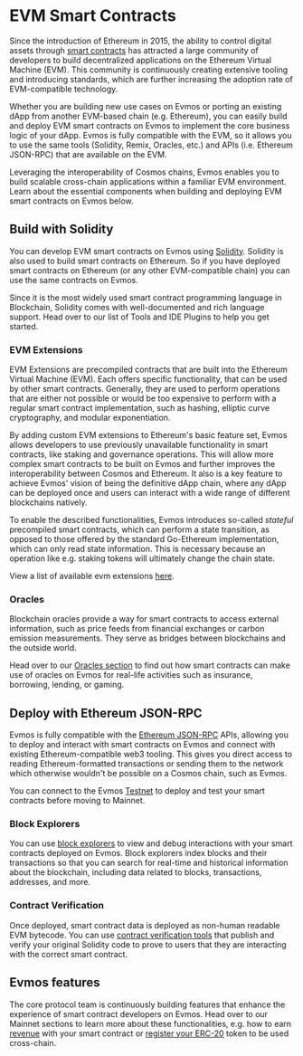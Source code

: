 # EVM Smart Contracts

Since the introduction of Ethereum in 2015,
the ability to control digital assets through [smart contracts](https://ethereum.org/en/smart-contracts/)
has attracted a large community of developers
to build decentralized applications on the Ethereum Virtual Machine (EVM).
This community is continuously creating extensive tooling and introducing standards,
which are further increasing the adoption rate of EVM-compatible technology.

Whether you are building new use cases on Evmos
or porting an existing dApp from another EVM-based chain (e.g. Ethereum),
you can easily build and deploy EVM smart contracts on Evmos to implement the core business logic of your dApp.
Evmos is fully compatible with the EVM,
so it allows you to use the same tools (Solidity, Remix, Oracles, etc.)
and APIs (i.e. Ethereum JSON-RPC) that are available on the EVM.

Leveraging the interoperability of Cosmos chains,
Evmos enables you to build scalable cross-chain applications within a familiar EVM environment.
Learn about the essential components when building and deploying EVM smart contracts on Evmos below.

## Build with Solidity

You can develop EVM smart contracts on Evmos using [Solidity](https://github.com/ethereum/solidity).
Solidity is also used to build smart contracts on Ethereum.
So if you have deployed smart contracts on Ethereum (or any other EVM-compatible chain)
you can use the same contracts on Evmos.

Since it is the most widely used smart contract programming language in Blockchain,
Solidity comes with well-documented and rich language support.
Head over to our list of Tools and IDE Plugins to help you get started.

### EVM Extensions

EVM Extensions are precompiled contracts that are built into the Ethereum Virtual Machine (EVM).
Each offers specific functionality, that can be used by other smart contracts.
Generally, they are used to perform operations that are either not possible
or would be too expensive to perform with a regular smart contract
implementation, such as hashing, elliptic curve cryptography, and modular exponentiation.

By adding custom EVM extensions to Ethereum's basic feature set,
Evmos allows developers to use previously unavailable functionality in smart contracts, like staking and governance operations.
This will allow more complex smart contracts to be built on Evmos and further improves the interoperability between Cosmos and Ethereum.
It also is a key feature to achieve Evmos' vision of being the definitive dApp
chain, where any dApp can be deployed once and users can interact with
a wide range of different blockchains natively.

To enable the described functionalities, Evmos introduces so-called *stateful* precompiled smart contracts,
which can perform a state transition,
as opposed to those offered by the standard Go-Ethereum implementation,
which can only read state information.
This is necessary because an operation like e.g. staking tokens
will ultimately change the chain state.

View a list of available evm extensions [here](evm_extensions.md).

### Oracles

Blockchain oracles provide a way for smart contracts to access external information,
such as price feeds from financial exchanges or carbon emission measurements.
They serve as bridges between blockchains and the outside world.

Head over to our [Oracles section](../../tools/oracles.md) to find out
how smart contracts can make use of oracles on Evmos for real-life activities
such as insurance, borrowing, lending, or gaming.

## Deploy with Ethereum JSON-RPC

Evmos is fully compatible with the [Ethereum JSON-RPC](./../../develop/api/ethereum-json-rpc/) APIs,
allowing you to deploy and interact with smart contracts on Evmos
and connect with existing Ethereum-compatible web3 tooling.
This gives you direct access to reading Ethereum-formatted transactions
or sending them to the network which otherwise wouldn't be possible on a Cosmos chain, such as Evmos.

You can connect to the Evmos [Testnet](../../testnet/index.md)
to deploy and test your smart contracts before moving to Mainnet.

### Block Explorers

You can use [block explorers](../../tools/explorers.md)
to view and debug interactions with your smart contracts deployed on Evmos.
Block explorers index blocks and their transactions
so that you can search for real-time and historical information about the blockchain,
including data related to blocks, transactions, addresses, and more.

### Contract Verification

Once deployed, smart contract data is deployed as non-human readable EVM bytecode.
You can use [contract verification tools](../../tools/contract-verifications.md)
that publish and verify your original Solidity code
to prove to users that they are interacting with the correct smart contract.

## Evmos features

The core protocol team is continuously building features
that enhance the experience of smart contract developers on Evmos.
Head over to our Mainnet sections to learn more about these functionalities,
e.g. how to earn [revenue](../../mainnet.md#revenue) with your smart contract
or [register your ERC-20](../../mainnet.md#token-registration) token
to be used cross-chain.
